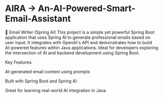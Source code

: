 # AIRA -> An-AI-Powered-Smart-Email-Assistant
🚀 Email Writer (Spring AI) This project is a simple yet powerful Spring Boot application that uses Spring AI to generate professional emails based on user input. It integrates with OpenAI's API and demonstrates how to build AI-powered features within Java applications. Ideal for developers exploring the intersection of AI and backend development using Spring Boot.

Key Features:

AI-generated email content using prompts

Built with Spring Boot and Spring AI

Great for learning real-world AI integration in Java
